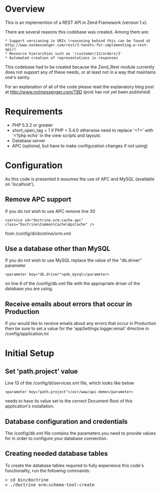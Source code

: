 
Overview
========
This is an implemention of a REST API in Zend Framework (version 1.x).

There are several reasons this codebase was created.  Among them are:

	* Support versioning in URIs (reasoning behind this can be found at http://www.notmessenger.com/rest/3-tenets-for-implementing-a-rest-api/)
	* Resource hierarchies such as '/customer/12/orders/3'
	* Automated creation of representations in responses 

This codebase had to be created because the Zend_Rest module currently does not support any of these needs, or at least not in a way that maintains one's sanity.

For an explanation of all of the code please read the explanatory blog post at http://www.notmessenger.com/TBD (post has not yet been published)

Requirements
============

 * PHP 5.3.2 or greater
 * short_open_tag = 1 if PHP < 5.4.0 otherwise need to replace '<?=' with '<?php echo' in the view scripts and layouts
 * Database server
 * APC (optional, but have to make configuration changes if not using) 

Configuration
=============

As this code is presented it assumes the use of APC and MySQL (available on 'localhost').

Remove APC support
------------------

If you do not wish to use APC remove line 30

	<service id="doctrine.orm.cache.apc" class="Doctrine\Common\Cache\ApcCache" />

from /config/di/doctrine/orm.xml

Use a database other than MySQL
-------------------------------

If you do not wish to use MySQL replace the value of the "db.driver" parameter

	<parameter key="db.driver">pdo_mysql</parameter>

on line 8 of the /config/db.xml file with the appropriate driver of the database you are using.

Receive emails about errors that occur in Production
----------------------------------------------------

If you would like to receive emails about any errors that occur in Production then be sure to set a value for the 'appSettings.logger.email' directive in /config/application.ini

Initial Setup
=============

Set 'path.project' value
------------------------
Line 13 of the /config/di/services.xml file, which looks like below

	<parameter key="path.project">/usr/www/api-demo</parameter>

needs to have its value set to the correct Document Root of this application's installation.

Database configuration and credentials
--------------------------------------
The /config/db.xml file contains the parameters you need to provide values for in order to configure your database connection.

Creating needed database tables
-------------------------------
To create the database tables required to fully experience this code's functionality, run the following commands:

<pre>
> cd bin/doctrine
> ./doctrine orm:schema-tool:create
</pre>
